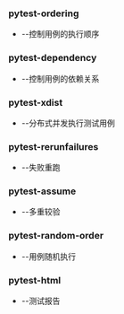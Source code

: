 ### pytest-ordering

- --控制用例的执行顺序

### pytest-dependency

- --控制用例的依赖关系

### pytest-xdist

- --分布式并发执行测试用例

### pytest-rerunfailures

- --失败重跑

### pytest-assume

- --多重较验

### pytest-random-order

- --用例随机执行

### pytest-html

- --测试报告 
